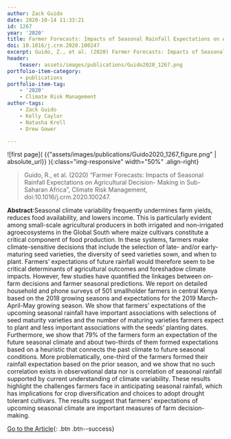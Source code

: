 ```yaml
---
author: Zack Guido
date: 2020-10-14 11:33:21
id: 1267
year: '2020'
title: Farmer Forecasts: Impacts of Seasonal Rainfall Expectations on Agricultural Decision- Making in Sub-Saharan Africa
doi: 10.1016/j.crm.2020.100247
excerpt: Guido, Z., et al. (2020) Farmer Forecasts: Impacts of Seasonal Rainfall Expectations on Agricultural Decision- Making in Sub-Saharan Africa, Climate Risk Management, doi:10.1016/j.crm.2020.100247
header:
	teaser: assets/images/publications/Guido2020_1267.png
portfolio-item-category:
	- publications
portfolio-item-tag:
	- '2020'
	- Climate Risk Management
author-tags:
	- Zack Guido
	- Kelly Caylor
	- Natasha Krell
	- Drew Gower

---
```


![first page]( {{"assets/images/publications/Guido2020_1267_figure.png" | absolute_url}} ){:class="img-responsive" width="50%" .align-right}


> Guido, R., et al. (2020) “Farmer Forecasts: Impacts of Seasonal Rainfall Expectations on Agricultural Decision- Making in Sub-Saharan Africa”, Climate Risk Management, doi:10.1016/j.crm.2020.100247.


**Abstract**:Seasonal climate variability frequently undermines farm yields, reduces food availability, and lowers income. This is particularly evident among small-scale agricultural producers in both irrigated and non-irrigated agroecosystems in the Global South where maize cultivars constitute a critical component of food production. In these systems, farmers make climate-sensitive decisions that include the selection of late- and/or early-maturing seed varieties, the diversity of seed varieties sown, and when to plant. Farmers’ expectations of future rainfall would therefore seem to be critical determinants of agricultural outcomes and foreshadow climate impacts. However, few studies have quantified the linkages between on-farm decisions and farmer seasonal predictions. We report on detailed household and phone surveys of 501 smallholder farmers in central Kenya based on the 2018 growing seasons and expectations for the 2019 March-April-May growing season. We show that farmers’ expectations of the upcoming seasonal rainfall have important associations with selections of seed maturity varieties and the number of maturing varieties farmers expect to plant and less important associations with the seeds’ planting dates. Furthermore, we show that 79% of the farmers form an expectation of the future seasonal climate and about two-thirds of them formed expectations based on a heuristic that connects the past climate to future seasonal conditions. More problematically, one-third of the farmers formed their rainfall expectation based on the prior season, and we show that no such correlation exists in observational data nor is correlation of seasonal rainfall supported by current understanding of climate variability. These results highlight the challenges farmers face in anticipating seasonal rainfall, which has implications for crop diversification and choices to adopt drought tolerant cultivars. The results suggest that farmers’ expectations of upcoming seasonal climate are important measures of farm decision-making.


[Go to the Article](https://www.sciencedirect.com/science/article/pii/S2212096320300371){: .btn .btn--success}